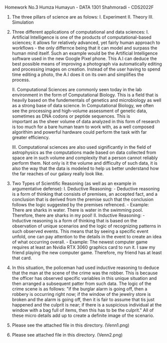 Homework No.3 Humza Humayun - DATA 1301 Shahmoradi - CDS2022F

1. The three pillars of science are as folows:
	I. Experiment 
	II. Theory
	III. Simulation

2. Three different applications of computational and data sciences:
	I. Artificial Intelligence is one of the products of computational-based sciences; it allows for relatively advanced, yet fairly human approach to workflows - the only differnce being that it can 
	model and surpass the human mind itself. Such an example would be the Artificial Intelligence software used in the new Google Pixel phone. This A.I can deduce the best possible means of improving
	a photograph via automatically editing and processing images on creation. Instead of the user having to spend time editing a photo, the A.I does it on its own and simplifies the process.

	II. Computational Sciences are commonly seen today in the lab environment in the form of Computational Biology. This is a field that is heavily based on the fundementals of genetics and microbiology
	as well as a strong base of data science. In Computational Biology, we often see the processing and high-volume assessment of genetic data, sometimes as DNA codons or peptide sequences. This is 	
	important as the sheer volume of data analyzed in this form of research is too much for a bare human team to work with, as a well composed algorithim and powerful hardware could perform the task with
	far greater efficiency. 

	III. Computational sciences are also used significantly in the field of astrophysics as the computations made based on data collected from space are in such volume and complexity that a person cannot
	reliably perform them. Not only is it the volume and difficulty of such data, it is also the way that the data is modeled to help us better understand how the far reaches of our galaxy really look
	like.

3. Two Types of Scientific Reasoning (as well as an example in argumentative defense):
	I. Deductive Reasoning:
		- Deductive reasoning is a form of thinking that consists of premises, an accepted fact, and a conclusion that is derived from the premise such that the conclusion follows the logic suggested
		by the premises refrenced.
		- Example: There are sharks in water. There is water in the swimming pool. Therefore, there are sharks in my pool!
	II. Inductive Reasoning:
		- Inductive reasoning is a form of thinking that is based on the observation of unique scenarios and the logic of recognizing patterns in such observed events. This means that by seeing a 
		specific event unfold, one can pay attention to the details in the event to create an idea of what occurring overall.
		- Example: The newest computer game requires at least an Nvidia RTX 3060 graphics card to run it. I saw my friend playing the new computer game. Therefore, my friend has at least that card.

4. In this situation, the policeman had used inductive reasoning to deduce that the man at the scene of the crime was the robber. This is because the officer has observed specific variables in this unique
situation and then arranged a subsequent patter from such data. The logic of the crime scene is as follows: "if the burglar alarm is going off, then a robbery is occurring right now; if the window of the 
jewelry store is broken and the alarm is going off, then it is fair to assume that tis just happened and the culprit is near; if there is a suspicious individual at the window with a bag full of items, then 
this has to be the culprit." All of these micro details add up to create a definite image of the scenario.

5. Please see the attached file in this directory. (Venn1.png)

6. Please see attached file in this directory. (Venn2.png)
